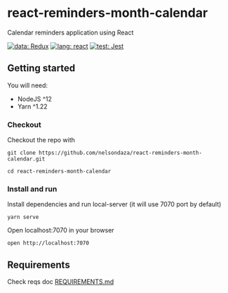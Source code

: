 
# react-reminders-month-calendar
Calendar reminders application using React

[![data: Redux](https://img.shields.io/badge/data-redux-764abc.svg?style=flat&logo=redux)](https://redux.js.org/)
[![lang: react](https://img.shields.io/badge/lang-react-61daf8.svg?style=flat&logo=react)](https://reactjs.org/)
[![test: Jest](https://img.shields.io/badge/test-jest-c21325.svg?style=flat&logo=jest)](https://jestjs.io/)


## Getting started
You will need:
 - NodeJS ^12
 - Yarn ^1.22

### Checkout
Checkout the repo with
```
git clone https://github.com/nelsondaza/react-reminders-month-calendar.git
```

```
cd react-reminders-month-calendar
```
### Install and run
 
Install dependencies and run local-server (it will use 7070 port by default)
```
yarn serve
```

Open localhost:7070 in your browser 
```
open http://localhost:7070
```

## Requirements
Check reqs doc [REQUIREMENTS.md](docs/REQUIREMENTS.md)
